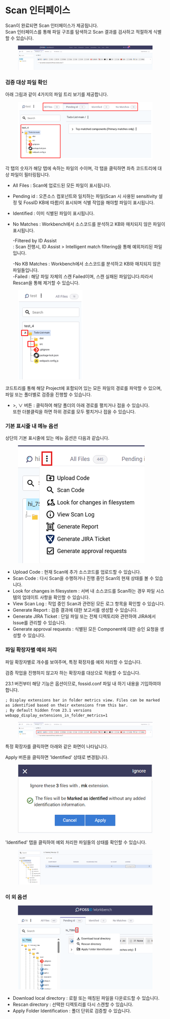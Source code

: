 # Scan 인터페이스

Scan이 완료되면 Scan 인터페이스가 제공됩니다.\
Scan 인터페이스를 통해 파일 구조를 탐색하고 Scan 결과를 검사하고 적절하게 식별할 수 있습니다.

<figure><img src="../../.gitbook/assets/화면 캡처 2025-05-21 144731.png" alt=""><figcaption></figcaption></figure>

### 검증 대상 파일 확인

아래 그림과 같이 4가지의 파일 트리 보기를 제공합니다.



<figure><img src="../../.gitbook/assets/image (218).png" alt=""><figcaption></figcaption></figure>

각 탭의 숫자가 해당 탭에 속하는 파일의 수이며, 각 탭을 클릭하면 좌측 코드트리에 대상 파일이 필터링됩니다.

* All Files : Scan에 업로드된 모든 파일이 표시됩니다.
* Pending id : 오픈소스 컴포넌트와 일치하는 파일(Scan 시 사용된 sensitivity 설정 및 FossID KB에 따름)이 표시되며 식별 작업을 해야할 파일이 표시됩니다.&#x20;
* Identified : 이미 식별된 파일이 표시됩니다.
*   No Matches : Workbench에서 소스코드를 분석하고 KB와 매치되지 않은 파일이 표시됩니다.



    -Filtered by ID Assist \
    : Scan 진행시, ID Assist > Intelligent match filtering을 통해 예외처리된 파일입니다.


    -No KB Matches : Workbench에서 소스코드를 분석하고 KB와 매치되지 않은 파일들입니다.
    \
    -Failed : 해당 파일 자체의 스캔 Failed이며, 스캔 실패된 파일입니다.따라서 Rescan을 통해 제거할 수 있습니다.

<figure><img src="../../.gitbook/assets/image (222).png" alt=""><figcaption></figcaption></figure>

코드트리를 통해 해당 Project에 포함되어 있는 모든 파일의 경로를 파악할 수 있으며, 파일 또는 폴더별로 검증을 진행할 수 있습니다.

* \>, ∨ 버튼 : 클릭하여 해당 폴더의 아래 경로를 펼치거나 접을 수 있습니다. \
  또한 더블클릭을 하면 하위 경로를 모두 펼치거나 접을 수 있습니다.



###

###

### 기본 표시줄 내 메뉴 옵션

상단의 기본 표시줄에 있는 메뉴 옵션은 다음과 같습니다.



<figure><img src="../../.gitbook/assets/화면 캡처 2025-05-21 145436.png" alt=""><figcaption></figcaption></figure>

* Upload Code : 현재 Scan에 추가 소스코드를 업로드할 수 있습니다.
* Scan Code : 다시 Scan을 수행하거나 진행 중인 Scan의 현재 상태를 볼 수 있습니다.
* Look for changes in filesystem : 서버 내 소스코드를 Scan하는 경우 파일 시스템의 업데이트 사항을 확인할 수 있습니다.
* View Scan Log : 작업 중인 Scan과 관련된 모든 로그 항목을 확인할 수 있습니다.
* Generate Report : 검증 결과에 대한 보고서를 생성할 수 있습니다.
* Generate JIRA Ticket : 단일 파일 또는 전체 디렉토리와 관련하여 JIRA에서 Issue를 관리할 수 있습니다.
* Generate approval requests : 식별된 모든 Component에 대한 승인 요청을 생성할 수 있습니다.







### 파일 확장자별 예외 처리

파일 확장자별로 개수를 보여주며, 특정 확장자를 예외 처리할 수 있습니다.

검증 작업을 진행하지 않고자 하는 확장자를 대상으로 적용할 수 있습니다.

23.1 버전부터 해당 기능은 옵션이므로, fossid.conf 파일 내 하기 내용을 기입하여야 합니다.

```
; Display extensions bar in folder metrics view. Files can be marked as identified based on their extensions from this bar.
; By default hidden from 23.1 versions
webapp_display_extensions_in_folder_metrics=1
```

<figure><img src="../../.gitbook/assets/화면 캡처 2025-05-21 145608.png" alt=""><figcaption></figcaption></figure>

특정 확장자를 클릭하면 아래와 같은 화면이 나타납니다.

Apply 버튼을 클릭하면 'Identified' 상태로 변경됩니다.

<figure><img src="../../.gitbook/assets/image (234).png" alt=""><figcaption></figcaption></figure>

'Identified' 탭을 클릭하여 예외 처리한 파일들의 상태를 확인할 수 있습니다.

<figure><img src="../../.gitbook/assets/image (226).png" alt=""><figcaption></figcaption></figure>

### 이 외 옵션

<figure><img src="../../.gitbook/assets/화면 캡처 2025-05-21 150327.png" alt=""><figcaption></figcaption></figure>



* Download local directory : 로컬 또는 매칭된 파일을 다운로드할 수 있습니다.
* Rescan directory : 선택한 디렉토리를 다시 스캔할 수 있습니다.
* Apply Folder Identification : 폴더 단위로 검증할 수 있습니다.
